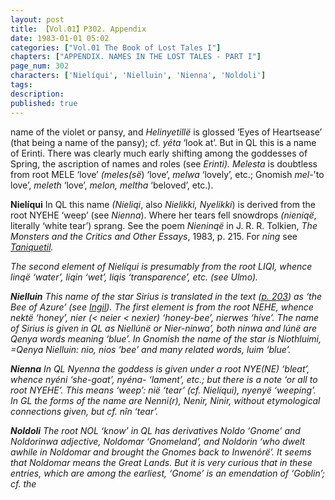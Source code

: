 ```yaml
---
layout: post
title: 【Vol.01】P302. Appendix
date: 1983-01-01 05:02
categories: ["Vol.01 The Book of Lost Tales I"]
chapters: ["APPENDIX. NAMES IN THE LOST TALES - PART I"]
page_num: 302
characters: ['Nielíqui', 'Nielluin', 'Nienna', 'Noldoli']
tags: 
description: 
published: true
---
```


<p style="text-indent: 0;">
name of the violet or pansy, and <I>Helinyetillë</I> is glossed ‘Eyes of Heartsease’ (that being a name of the pansy); cf. <I>yéta</I> ‘look at’. But in QL this is a name of Erinti. There was clearly much early shifting among the goddesses of Spring, the ascription of names and roles (see <I>Erinti). Melesta</I> is doubtless from root MELE ‘love’ <I>(meles(së</I>) ‘love’, <I>melwa</I> ‘lovely’, etc.; Gnomish <I>mel-</I>'to love’, <I>meleth</I> ‘love’, <I>melon, meltha</I> ‘beloved’, etc.).
</p>

<B>Nielíqui</B>   In QL this name <I>(Nieliqi</I>, also <I>Nielikki, Nyelikki</I>) is derived from the root NYEHE ‘weep’ (see <I>Nienna</I>). Where her tears fell snowdrops <I>(nieniqë</I>, literally ‘white tear’) sprang. See the poem <I>Nieninqë</I> in J. R. R. Tolkien, <I>The Monsters and the Critics and Other Essays</I>, 1983, p. 215. For <I>ning</I> see <I>[Taniquetil]({{site.baseurl}}/characters#Taniquetil</I>).

The second element of <I>Nielíqui</I> is presumably from the root LIQI, whence <I>linqë</I> ‘water’, <I>liqin</I> ‘wet’, <I>liqis</I> ‘transparence’, etc. (see <I>Ulmo</I>).

<B>Nielluin</B>   This name of the star Sirius is translated in the text ([p. 203]({{site.baseurl}}/vol01-p203)) as ‘the Bee of Azure’ (see <I>[Ingil]({{site.baseurl}}/characters#Ingil)</I>). The first element is from the root NEHE, whence <I>nektë</I> ‘honey’, <I>nier</I> (< <I>neier < nexier</I>) ‘honey-bee’, <I>nierwes</I> ‘hive’. The name of Sirius is given in QL as <I>Niellúnë</I> or <I>Nier-ninwa’</I>, both <I>ninwa</I> and <I>lúnë</I> are Qenya words meaning ‘blue’. In Gnomish the name of the star is <I>Niothluimi</I>, =Qenya <I>Nielluin: nio, nios</I> ‘bee’ and many related words, <I>luim</I> ‘blue’.

<B>Nienna</B>   In QL <I>Nyenna</I> the goddess is given under a root NYE(NE) ‘bleat’, whence <I>nyéni</I> ‘she-goat’, <I>nyéna-</I> ‘lament’, etc.; but there is a note ‘or all to root NYEHE’. This means ‘weep’: <I>nië</I> ‘tear’ (cf. <I>Nielíqui), nyenyë</I> ‘weeping’. In GL the forms of the name are <I>Nenni(r), Nenir, Ninir</I>, without etymological connections given, but cf. <I>nîn</I> ‘tear’.

<B>Noldoli</B>   The root NOL ‘know’ in QL has derivatives <I>Noldo</I> ‘Gnome’ and <I>Noldorinwa</I> adjective, <I>Noldomar</I> ‘Gnomeland’, and <I>Noldorin</I> ‘who dwelt awhile in Noldomar and brought the Gnomes back to Inwenórë’. It seems that <I>Noldomar</I> means the Great Lands. But it is very curious that in these entries, which are among the earliest, ‘Gnome’ is an emendation of ‘Goblin’; cf. the


